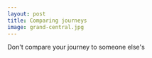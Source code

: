 ```yaml
---
layout: post
title: Comparing journeys
image: grand-central.jpg
---
```


Don't compare your journey to someone else's